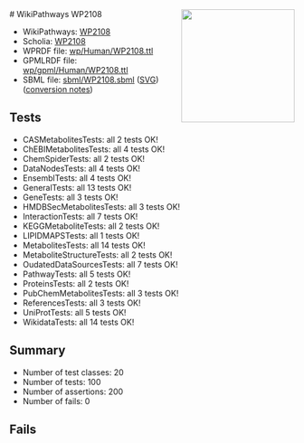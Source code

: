 <img style="float: right; width: 200px" src="../logo.png" />
# WikiPathways WP2108

* WikiPathways: [WP2108](https://identifiers.org/wikipathways:WP2108)
* Scholia: [WP2108](https://scholia.toolforge.org/wikipathways/WP2108)
* WPRDF file: [wp/Human/WP2108.ttl](../wp/Human/WP2108.ttl)
* GPMLRDF file: [wp/gpml/Human/WP2108.ttl](../wp/gpml/Human/WP2108.ttl)
* SBML file: [sbml/WP2108.sbml](../sbml/WP2108.sbml) ([SVG](../sbml/WP2108.svg)) ([conversion notes](../sbml/WP2108.txt))

## Tests
* CASMetabolitesTests: all 2 tests OK!
* ChEBIMetabolitesTests: all 4 tests OK!
* ChemSpiderTests: all 2 tests OK!
* DataNodesTests: all 4 tests OK!
* EnsemblTests: all 4 tests OK!
* GeneralTests: all 13 tests OK!
* GeneTests: all 3 tests OK!
* HMDBSecMetabolitesTests: all 3 tests OK!
* InteractionTests: all 7 tests OK!
* KEGGMetaboliteTests: all 2 tests OK!
* LIPIDMAPSTests: all 1 tests OK!
* MetabolitesTests: all 14 tests OK!
* MetaboliteStructureTests: all 2 tests OK!
* OudatedDataSourcesTests: all 7 tests OK!
* PathwayTests: all 5 tests OK!
* ProteinsTests: all 2 tests OK!
* PubChemMetabolitesTests: all 3 tests OK!
* ReferencesTests: all 3 tests OK!
* UniProtTests: all 5 tests OK!
* WikidataTests: all 14 tests OK!


## Summary

* Number of test classes: 20
* Number of tests: 100
* Number of assertions: 200
* Number of fails: 0

## Fails


